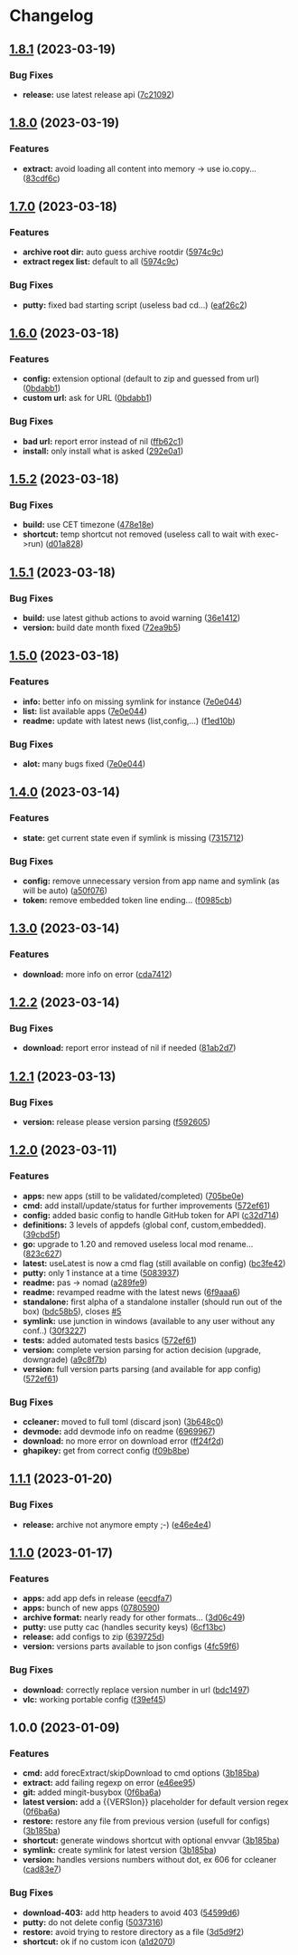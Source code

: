 # Changelog

## [1.8.1](https://github.com/jonathanMelly/nomad/compare/v1.8.0...v1.8.1) (2023-03-19)


### Bug Fixes

* **release:** use latest release api ([7c21092](https://github.com/jonathanMelly/nomad/commit/7c2109267bd9dad05e40ac7e8f5159379a65ed89))

## [1.8.0](https://github.com/jonathanMelly/nomad/compare/v1.7.0...v1.8.0) (2023-03-19)


### Features

* **extract:** avoid loading all content into memory -&gt; use io.copy... ([83cdf6c](https://github.com/jonathanMelly/nomad/commit/83cdf6c227f582a19bde120741fe00026cab6e62))

## [1.7.0](https://github.com/jonathanMelly/nomad/compare/v1.6.0...v1.7.0) (2023-03-18)


### Features

* **archive root dir:** auto guess archive rootdir ([5974c9c](https://github.com/jonathanMelly/nomad/commit/5974c9c1e8f9920643485061cf3780c558cd8fc5))
* **extract regex list:** default to all ([5974c9c](https://github.com/jonathanMelly/nomad/commit/5974c9c1e8f9920643485061cf3780c558cd8fc5))


### Bug Fixes

* **putty:** fixed bad starting script (useless bad cd...) ([eaf26c2](https://github.com/jonathanMelly/nomad/commit/eaf26c210c04710f8a4214241c638e9df34044b9))

## [1.6.0](https://github.com/jonathanMelly/nomad/compare/v1.5.2...v1.6.0) (2023-03-18)


### Features

* **config:** extension optional (default to zip and guessed from url) ([0bdabb1](https://github.com/jonathanMelly/nomad/commit/0bdabb1aa9f4e61e9f137e93475e1a6c6a0145ec))
* **custom url:** ask for URL ([0bdabb1](https://github.com/jonathanMelly/nomad/commit/0bdabb1aa9f4e61e9f137e93475e1a6c6a0145ec))


### Bug Fixes

* **bad url:** report error instead of nil ([ffb62c1](https://github.com/jonathanMelly/nomad/commit/ffb62c19bb3c2ffc49e2d382d5779dfcb9dbbcd7))
* **install:** only install what is asked ([292e0a1](https://github.com/jonathanMelly/nomad/commit/292e0a1bceaf838487a0e09e34050016fe553fc5))

## [1.5.2](https://github.com/jonathanMelly/nomad/compare/v1.5.1...v1.5.2) (2023-03-18)


### Bug Fixes

* **build:** use CET timezone ([478e18e](https://github.com/jonathanMelly/nomad/commit/478e18e0dc5f24474cffb6b5b58b6d9e68f48ae0))
* **shortcut:** temp shortcut not removed (useless call to wait with exec-&gt;run) ([d01a828](https://github.com/jonathanMelly/nomad/commit/d01a8285c6eab58629bca0b4b049a534a95147de))

## [1.5.1](https://github.com/jonathanMelly/nomad/compare/v1.5.0...v1.5.1) (2023-03-18)


### Bug Fixes

* **build:** use latest github actions to avoid warning ([36e1412](https://github.com/jonathanMelly/nomad/commit/36e1412dc724488b18e3f010e83701fe2b3d017d))
* **version:** build date month fixed ([72ea9b5](https://github.com/jonathanMelly/nomad/commit/72ea9b5c546ed6bdbdcc4a0de3465e4249e42f97))

## [1.5.0](https://github.com/jonathanMelly/nomad/compare/v1.4.0...v1.5.0) (2023-03-18)


### Features

* **info:** better info on missing symlink for instance ([7e0e044](https://github.com/jonathanMelly/nomad/commit/7e0e04477341c17653981d86c5cfb85faf1dc430))
* **list:** list available apps ([7e0e044](https://github.com/jonathanMelly/nomad/commit/7e0e04477341c17653981d86c5cfb85faf1dc430))
* **readme:** update with latest news (list,config,...) ([f1ed10b](https://github.com/jonathanMelly/nomad/commit/f1ed10b43770bd1d9f813a983159e947d3d8eb67))


### Bug Fixes

* **alot:** many bugs fixed ([7e0e044](https://github.com/jonathanMelly/nomad/commit/7e0e04477341c17653981d86c5cfb85faf1dc430))

## [1.4.0](https://github.com/jonathanMelly/nomad/compare/v1.3.0...v1.4.0) (2023-03-14)


### Features

* **state:** get current state even if symlink is missing ([7315712](https://github.com/jonathanMelly/nomad/commit/73157128f4de0c4434448c2bf0481b333b8a75a0))


### Bug Fixes

* **config:** remove unnecessary version from app name and symlink (as will be auto) ([a50f076](https://github.com/jonathanMelly/nomad/commit/a50f0762607db7104347eeeee45cbaff2e1bf8f4))
* **token:** remove embedded token line ending... ([f0985cb](https://github.com/jonathanMelly/nomad/commit/f0985cb68cdda6c17cbbfde8d458c349e2f74372))

## [1.3.0](https://github.com/jonathanMelly/nomad/compare/v1.2.2...v1.3.0) (2023-03-14)


### Features

* **download:** more info on error ([cda7412](https://github.com/jonathanMelly/nomad/commit/cda74128a7305dbf88b1fe6f8d8db87d16036766))

## [1.2.2](https://github.com/jonathanMelly/nomad/compare/v1.2.1...v1.2.2) (2023-03-14)


### Bug Fixes

* **download:** report error instead of nil if needed ([81ab2d7](https://github.com/jonathanMelly/nomad/commit/81ab2d7c8e65aa58b99f9124faca2b88739651b3))

## [1.2.1](https://github.com/jonathanMelly/nomad/compare/v1.2.0...v1.2.1) (2023-03-13)


### Bug Fixes

* **version:** release please version parsing ([f592605](https://github.com/jonathanMelly/nomad/commit/f592605cd612ee6e3afe3e08ffe10cd134aa3abd))

## [1.2.0](https://github.com/jonathanMelly/nomad/compare/v1.1.1...v1.2.0) (2023-03-11)


### Features

* **apps:** new apps (still to be validated/completed) ([705be0e](https://github.com/jonathanMelly/nomad/commit/705be0e54b377a5fb6484300ed1b39c1df0b4a93))
* **cmd:** add install/update/status for further improvements ([572ef61](https://github.com/jonathanMelly/nomad/commit/572ef614f4cb18068ef60d886e8656010fc1f49b))
* **config:** added basic config to handle GitHub token for API ([c32d714](https://github.com/jonathanMelly/nomad/commit/c32d7149670803a1b10c3cbe517610a83ce2f7a6))
* **definitions:** 3 levels of appdefs (global conf, custom,embedded). ([39cbd5f](https://github.com/jonathanMelly/nomad/commit/39cbd5fac12bffdd948cb4bd6334ae5f08a9729b))
* **go:** upgrade to 1.20 and removed useless local mod rename... ([823c627](https://github.com/jonathanMelly/nomad/commit/823c627c4c142fcffdb6f423ee663a8ab147a6b6))
* **latest:** useLatest is now a cmd flag (still available on config) ([bc3fe42](https://github.com/jonathanMelly/nomad/commit/bc3fe427a59756527fbf6d8f0b22ae1ce70a6df6))
* **putty:** only 1 instance at a time ([5083937](https://github.com/jonathanMelly/nomad/commit/5083937596699d7d895d5fe275a7fc0bc452a62e))
* **readme:** pas -&gt; nomad ([a289fe9](https://github.com/jonathanMelly/nomad/commit/a289fe9055a8a52660962b7583da805cd88e5a9a))
* **readme:** revamped readme with the latest news ([6f9aaa6](https://github.com/jonathanMelly/nomad/commit/6f9aaa69e45714770f440e064b53b573f0ce501e))
* **standalone:** first alpha of a standalone installer (should run out of the box) ([bdc58b5](https://github.com/jonathanMelly/nomad/commit/bdc58b50f91470a5fe1d8c0b068f17daae094b4e)), closes [#5](https://github.com/jonathanMelly/nomad/issues/5)
* **symlink:** use junction in windows (available to any user without any conf..) ([30f3227](https://github.com/jonathanMelly/nomad/commit/30f3227f36b01577b0467c3f3c66c40f552e6944))
* **tests:** added automated tests basics ([572ef61](https://github.com/jonathanMelly/nomad/commit/572ef614f4cb18068ef60d886e8656010fc1f49b))
* **version:** complete version parsing for action decision (upgrade, downgrade) ([a9c8f7b](https://github.com/jonathanMelly/nomad/commit/a9c8f7b20b07ff4fbb1e8b85205e619cdffe8728))
* **version:** full version parts parsing (and available for app config) ([572ef61](https://github.com/jonathanMelly/nomad/commit/572ef614f4cb18068ef60d886e8656010fc1f49b))


### Bug Fixes

* **ccleaner:** moved to full toml (discard json) ([3b648c0](https://github.com/jonathanMelly/nomad/commit/3b648c0d96a45bcf60f5540235f38dd57b457284))
* **devmode:** add devmode info on readme ([6969967](https://github.com/jonathanMelly/nomad/commit/6969967cb907e99304dc7b28da6a446e4203c993))
* **download:** no more error on download error ([ff24f2d](https://github.com/jonathanMelly/nomad/commit/ff24f2d79a3d19493984693ca136b3a21fafac7e))
* **ghapikey:** get from correct config ([f09b8be](https://github.com/jonathanMelly/nomad/commit/f09b8becae6e31895d12908335877deaeb4641ed))

## [1.1.1](https://github.com/jonathanMelly/portable-app-installer/compare/v1.1.0...v1.1.1) (2023-01-20)


### Bug Fixes

* **release:** archive not anymore empty ;-) ([e46e4e4](https://github.com/jonathanMelly/portable-app-installer/commit/e46e4e41a5de50e2e72f8a75346a2e3e93a7270e))

## [1.1.0](https://github.com/jonathanMelly/portable-app-installer/compare/v1.0.0...v1.1.0) (2023-01-17)


### Features

* **apps:** add app defs in release ([eecdfa7](https://github.com/jonathanMelly/portable-app-installer/commit/eecdfa7532fe907eabb8674363eb4e985807ed4b))
* **apps:** bunch of new apps ([0780590](https://github.com/jonathanMelly/portable-app-installer/commit/07805909c226c70b57c7c1c69f518285e9428afb))
* **archive format:** nearly ready for other formats... ([3d06c49](https://github.com/jonathanMelly/portable-app-installer/commit/3d06c49355944f6996ad8c4283c8fa3f3973f630))
* **putty:** use putty cac (handles security keys) ([6cf13bc](https://github.com/jonathanMelly/portable-app-installer/commit/6cf13bce645ee70af96f05ea84552021f1a1deb1))
* **release:** add configs to zip ([639725d](https://github.com/jonathanMelly/portable-app-installer/commit/639725d06f19205f99e983396be466ae5be518b6))
* **version:** versions parts available to json configs ([4fc59f6](https://github.com/jonathanMelly/portable-app-installer/commit/4fc59f6a96f14c040cf626487ff9e8399912b5e9))


### Bug Fixes

* **download:** correctly replace version number in url ([bdc1497](https://github.com/jonathanMelly/portable-app-installer/commit/bdc149719a104e361a20fc862dc32793e5d691c0))
* **vlc:** working portable config ([f39ef45](https://github.com/jonathanMelly/portable-app-installer/commit/f39ef45ff4c9ce42793b06a73b7e7a96571c06d7))

## 1.0.0 (2023-01-09)


### Features

* **cmd:** add forecExtract/skipDownload to cmd options ([3b185ba](https://github.com/jonathanMelly/portable-app-installer/commit/3b185ba273c316c50a8d22f46fa3fa69443559b0))
* **extract:** add failing regexp on error ([e46ee95](https://github.com/jonathanMelly/portable-app-installer/commit/e46ee9516accdc0d0aca9575e4f5260fe8ea28f3))
* **git:** added mingit-busybox ([0f6ba6a](https://github.com/jonathanMelly/portable-app-installer/commit/0f6ba6a8ef2885f8f063f9a14b2eff84027f7f08))
* **latest version:** add a {{VERSIon}} placeholder for default version regex ([0f6ba6a](https://github.com/jonathanMelly/portable-app-installer/commit/0f6ba6a8ef2885f8f063f9a14b2eff84027f7f08))
* **restore:** restore any file from previous version (usefull for configs) ([3b185ba](https://github.com/jonathanMelly/portable-app-installer/commit/3b185ba273c316c50a8d22f46fa3fa69443559b0))
* **shortcut:** generate windows shortcut with optional envvar ([3b185ba](https://github.com/jonathanMelly/portable-app-installer/commit/3b185ba273c316c50a8d22f46fa3fa69443559b0))
* **symlink:** create symlink for latest version ([3b185ba](https://github.com/jonathanMelly/portable-app-installer/commit/3b185ba273c316c50a8d22f46fa3fa69443559b0))
* **version:** handles versions numbers without dot, ex 606 for ccleaner ([cad83e7](https://github.com/jonathanMelly/portable-app-installer/commit/cad83e7faca0720e6080b10d4b8cddc62df93199))


### Bug Fixes

* **download-403:** add http headers to avoid 403 ([54599d6](https://github.com/jonathanMelly/portable-app-installer/commit/54599d6659634860f1f587b3de4c1f98b1c3a23f))
* **putty:** do not delete config ([5037316](https://github.com/jonathanMelly/portable-app-installer/commit/5037316115748f539fd88b4afb15bb949a88ad23))
* **restore:** avoid trying to restore directory as  a file ([3d5d9f2](https://github.com/jonathanMelly/portable-app-installer/commit/3d5d9f2cd02f9ff7a80fc69f67bbf730407d3456))
* **shortcut:** ok if no custom icon ([a1d2070](https://github.com/jonathanMelly/portable-app-installer/commit/a1d20701560497f9cd1a296af67750833b599e2a))
